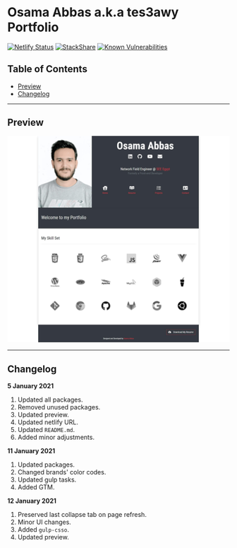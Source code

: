 # Osama Abbas a.k.a tes3awy Portfolio

[![Netlify Status](https://api.netlify.com/api/v1/badges/d75f469a-848d-4449-966a-178c9256c9cd/deploy-status)](https://app.netlify.com/sites/tes3awy/deploys) [![StackShare](http://img.shields.io/badge/tech-stack-0690fa.svg?style=flat)](https://stackshare.io/Tes3awy/my-stack) [![Known Vulnerabilities](https://snyk.io/test/github/Tes3awy/tes3awy.github.io/badge.svg)](https://snyk.io/test/github/Tes3awy/tes3awy.github.io)

## Table of Contents
- [Preview](#preview)
- [Changelog](#changelog)

---

## Preview

![Preview](src/img/preview.jpg)

---

## Changelog

**5 January 2021**

1. Updated all packages.
2. Removed unused packages.
3. Updated preview.
4. Updated netlify URL.
5. Updated `README.md`.
6. Added minor adjustments.

**11 January 2021**

1. Updated packages.
2. Changed brands' color codes.
3. Updated gulp tasks.
4. Added GTM.

**12 January 2021**

1. Preserved last collapse tab on page refresh.
2. Minor UI changes.
3. Added `gulp-csso`.
4. Updated preview.

